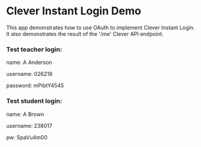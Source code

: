 <h1>Clever Instant Login Demo</h1>

<p>This app demonstrates how to use OAuth to implement Clever Instant Login. It also demonstrates the result of the '/me' Clever API endpoint.</p>

<h3>Test teacher login:</h3>
<p>name: A Anderson</p>
<p>username: 026218</p>
<p>password: mPibtY4545</p>

<h3>Test student login:</h3>
<p>name: A Brown</p>
<p>username: 238017</p>
<p>pw: SpaVu4m00</p>